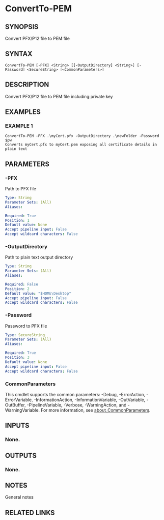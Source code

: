 # ConvertTo-PEM

## SYNOPSIS
Convert PFX/P12 file to PEM file

## SYNTAX

```
ConvertTo-PEM [-PFX] <String> [[-OutputDirectory] <String>] [-Password] <SecureString> [<CommonParameters>]
```

## DESCRIPTION
Convert PFX/P12 file to PEM file including private key

## EXAMPLES

### EXAMPLE 1
```
ConvertTo-PEM -PFX .\myCert.pfx -OutputDirectory .\newFolder -Password $pw
Converts myCert.pfx to myCert.pem exposing all certificate details in plain text
```

## PARAMETERS

### -PFX
Path to PFX file

```yaml
Type: String
Parameter Sets: (All)
Aliases:

Required: True
Position: 1
Default value: None
Accept pipeline input: False
Accept wildcard characters: False
```

### -OutputDirectory
Path to plain text output directory

```yaml
Type: String
Parameter Sets: (All)
Aliases:

Required: False
Position: 2
Default value: "$HOME\Desktop"
Accept pipeline input: False
Accept wildcard characters: False
```

### -Password
Password to PFX file

```yaml
Type: SecureString
Parameter Sets: (All)
Aliases:

Required: True
Position: 3
Default value: None
Accept pipeline input: False
Accept wildcard characters: False
```

### CommonParameters
This cmdlet supports the common parameters: -Debug, -ErrorAction, -ErrorVariable, -InformationAction, -InformationVariable, -OutVariable, -OutBuffer, -PipelineVariable, -Verbose, -WarningAction, and -WarningVariable. For more information, see [about_CommonParameters](http://go.microsoft.com/fwlink/?LinkID=113216).

## INPUTS

### None.
## OUTPUTS

### None.
## NOTES
General notes

## RELATED LINKS
